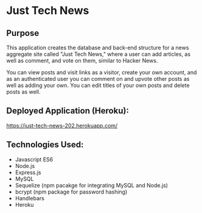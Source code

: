 # Just Tech News

## Purpose
This application creates the database and back-end structure for a news aggregate site called "Just Tech News," where a user can add articles, as well as comment, and vote on them, similar to Hacker News.

You can view posts and visit links as a visitor, create your own account, and as an authenticated user you can comment on and upvote other posts as well as adding your own. You can edit titles of your own posts and delete posts as well.

## Deployed Application (Heroku):
https://just-tech-news-202.herokuapp.com/

## Technologies Used: 
* Javascript ES6
* Node.js
* Express.js
* MySQL
* Sequelize (npm pacakge for integrating MySQL and Node.js)
* bcrypt (npm package for password hashing)
* Handlebars
* Heroku 
